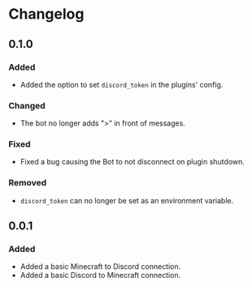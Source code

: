 # Changelog

## 0.1.0

### Added

- Added the option to set `discord_token` in the plugins' config.

### Changed

- The bot no longer adds ">" in front of messages.

### Fixed

- Fixed a bug causing the Bot to not disconnect on plugin shutdown.

### Removed

- `discord_token` can no longer be set as an environment variable.

## 0.0.1

### Added

- Added a basic Minecraft to Discord connection.
- Added a basic Discord to Minecraft connection.